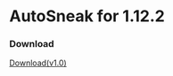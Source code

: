# AutoSneak for 1.12.2
### Download
[Download(v1.0)](https://github.com/Monster2408/AutoSneak/releases/download/1.0/AutoSneak-1.0.jar)